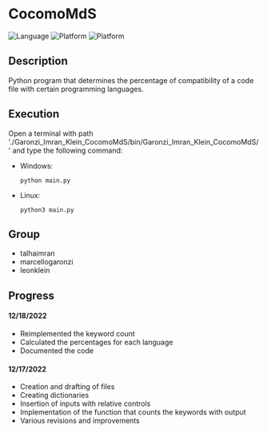 # CocomoMdS

![Language](https://img.shields.io/badge/Language-Python-blue?style=flat) 
![Platform](https://img.shields.io/badge/OS%20platform%20supported-Linux-blue?style=flat)
![Platform](https://img.shields.io/badge/OS%20platform%20supported-Windows-blue?style=flat)


## Description

Python program that determines the percentage of compatibility of a code file with certain programming languages.

## Execution

Open a terminal with path './Garonzi_Imran_Klein_CocomoMdS/bin/Garonzi_Imran_Klein_CocomoMdS/' and type the following command:

- Windows:
  ```
  python main.py
  ```

- Linux:
  ```
  python3 main.py
  ```

## Group

- talhaimran
- marcellogaronzi
- leonklein

## Progress

#### 12/18/2022
- Reimplemented the keyword count
- Calculated the percentages for each language
- Documented the code

#### 12/17/2022
- Creation and drafting of files
- Creating dictionaries
- Insertion of inputs with relative controls
- Implementation of the function that counts the keywords with output
- Various revisions and improvements
